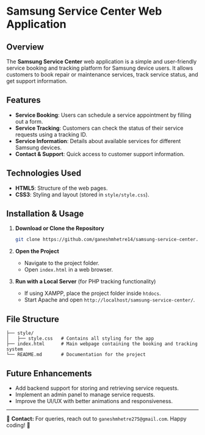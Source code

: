 # Samsung Service Center Web Application

## Overview

The **Samsung Service Center** web application is a simple and user-friendly service booking and tracking platform for Samsung device users. It allows customers to book repair or maintenance services, track service status, and get support information.

## Features

- **Service Booking**: Users can schedule a service appointment by filling out a form.
- **Service Tracking**: Customers can check the status of their service requests using a tracking ID.
- **Service Information**: Details about available services for different Samsung devices.
- **Contact & Support**: Quick access to customer support information.

## Technologies Used

- **HTML5**: Structure of the web pages.
- **CSS3**: Styling and layout (stored in `style/style.css`).


## Installation & Usage

1. **Download or Clone the Repository**

   ```sh
   git clone https://github.com/ganeshmhetre14/samsung-service-center.git
   ```

2. **Open the Project**

   - Navigate to the project folder.
   - Open `index.html` in a web browser.

3. **Run with a Local Server** (for PHP tracking functionality)

   - If using XAMPP, place the project folder inside `htdocs`.
   - Start Apache and open `http://localhost/samsung-service-center/`.

## File Structure

```
├── style/
│   ├── style.css   # Contains all styling for the app
├── index.html      # Main webpage containing the booking and tracking system
└── README.md       # Documentation for the project
```

## Future Enhancements

- Add backend support for storing and retrieving service requests.
- Implement an admin panel to manage service requests.
- Improve the UI/UX with better animations and responsiveness.

---

📩 **Contact:** For queries, reach out to `ganeshmhetre275@gmail.com`. Happy coding! 🚀

